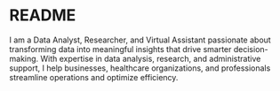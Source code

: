 # README
I am a Data Analyst, Researcher, and Virtual Assistant passionate about transforming data into meaningful insights that drive smarter decision-making. With expertise in data analysis, research, and administrative support, I help businesses, healthcare organizations, and professionals streamline operations and optimize efficiency.
